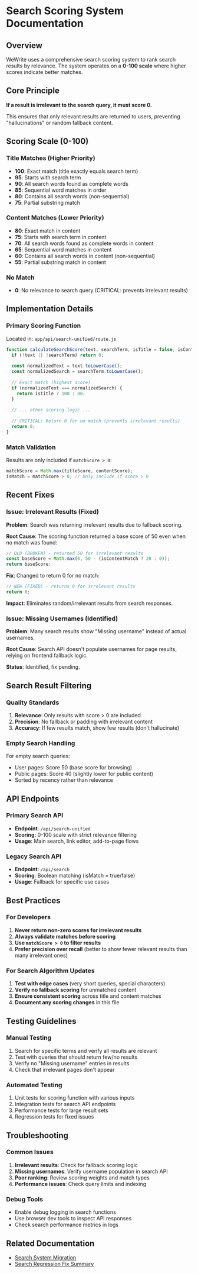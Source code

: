 # Search Scoring System Documentation

## Overview

WeWrite uses a comprehensive search scoring system to rank search results by relevance. The system operates on a **0-100 scale** where higher scores indicate better matches.

## Core Principle

**If a result is irrelevant to the search query, it must score 0.**

This ensures that only relevant results are returned to users, preventing "hallucinations" or random fallback content.

## Scoring Scale (0-100)

### Title Matches (Higher Priority)
- **100**: Exact match (title exactly equals search term)
- **95**: Starts with search term
- **90**: All search words found as complete words
- **85**: Sequential word matches in order
- **80**: Contains all search words (non-sequential)
- **75**: Partial substring match

### Content Matches (Lower Priority)
- **80**: Exact match in content
- **75**: Starts with search term in content
- **70**: All search words found as complete words in content
- **65**: Sequential word matches in content
- **60**: Contains all search words in content (non-sequential)
- **55**: Partial substring match in content

### No Match
- **0**: No relevance to search query (CRITICAL: prevents irrelevant results)

## Implementation Details

### Primary Scoring Function
Located in: `app/api/search-unified/route.js`

```javascript
function calculateSearchScore(text, searchTerm, isTitle = false, isContentMatch = false) {
  if (!text || !searchTerm) return 0;
  
  const normalizedText = text.toLowerCase();
  const normalizedSearch = searchTerm.toLowerCase();
  
  // Exact match (highest score)
  if (normalizedText === normalizedSearch) {
    return isTitle ? 100 : 80;
  }
  
  // ... other scoring logic ...
  
  // CRITICAL: Return 0 for no match (prevents irrelevant results)
  return 0;
}
```

### Match Validation
Results are only included if `matchScore > 0`:

```javascript
matchScore = Math.max(titleScore, contentScore);
isMatch = matchScore > 0; // Only include if score > 0
```

## Recent Fixes

### Issue: Irrelevant Results (Fixed)
**Problem**: Search was returning irrelevant results due to fallback scoring.

**Root Cause**: The scoring function returned a base score of 50 even when no match was found:
```javascript
// OLD (BROKEN) - returned 50 for irrelevant results
const baseScore = Math.max(0, 50 - (isContentMatch ? 20 : 0));
return baseScore;
```

**Fix**: Changed to return 0 for no match:
```javascript
// NEW (FIXED) - returns 0 for irrelevant results
return 0;
```

**Impact**: Eliminates random/irrelevant results from search responses.

### Issue: Missing Usernames (Identified)
**Problem**: Many search results show "Missing username" instead of actual usernames.

**Root Cause**: Search API doesn't populate usernames for page results, relying on frontend fallback logic.

**Status**: Identified, fix pending.

## Search Result Filtering

### Quality Standards
1. **Relevance**: Only results with score > 0 are included
2. **Precision**: No fallback or padding with irrelevant content
3. **Accuracy**: If few results match, show few results (don't hallucinate)

### Empty Search Handling
For empty search queries:
- User pages: Score 50 (base score for browsing)
- Public pages: Score 40 (slightly lower for public content)
- Sorted by recency rather than relevance

## API Endpoints

### Primary Search API
- **Endpoint**: `/api/search-unified`
- **Scoring**: 0-100 scale with strict relevance filtering
- **Usage**: Main search, link editor, add-to-page flows

### Legacy Search API
- **Endpoint**: `/api/search`
- **Scoring**: Boolean matching (isMatch = true/false)
- **Usage**: Fallback for specific use cases

## Best Practices

### For Developers
1. **Never return non-zero scores for irrelevant results**
2. **Always validate matches before scoring**
3. **Use `matchScore > 0` to filter results**
4. **Prefer precision over recall** (better to show fewer relevant results than many irrelevant ones)

### For Search Algorithm Updates
1. **Test with edge cases** (very short queries, special characters)
2. **Verify no fallback scoring** for unmatched content
3. **Ensure consistent scoring** across title and content matches
4. **Document any scoring changes** in this file

## Testing Guidelines

### Manual Testing
1. Search for specific terms and verify all results are relevant
2. Test with queries that should return few/no results
3. Verify no "Missing username" entries in results
4. Check that irrelevant pages don't appear

### Automated Testing
1. Unit tests for scoring function with various inputs
2. Integration tests for search API endpoints
3. Performance tests for large result sets
4. Regression tests for fixed issues

## Troubleshooting

### Common Issues
1. **Irrelevant results**: Check for fallback scoring logic
2. **Missing usernames**: Verify username population in search API
3. **Poor ranking**: Review scoring weights and match types
4. **Performance issues**: Check query limits and indexing

### Debug Tools
- Enable debug logging in search functions
- Use browser dev tools to inspect API responses
- Check search performance metrics in logs

## Related Documentation
- [Search System Migration](./search-system-migration.md)
- [Search Regression Fix Summary](./search-regression-fix-summary.md)
